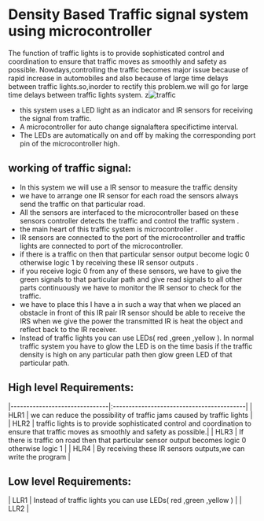 
# Density Based Traffic signal system using microcontroller

The function of traffic lights is to provide sophisticated control and coordination to ensure that traffic moves as smoothly and safety as possible.
Nowdays,controlling the traffic becomes major issue because of rapid increase in automobiles and also because of large time delays between traffic lights.so,inorder to rectify this problem.we will go for large time delays between traffic lights system.
                    z![traffic](https://user-images.githubusercontent.com/98826329/154784826-b23555f4-103c-4fb1-a419-8ae654290a4c.png)

* this system uses a LED light as an indicator and  IR sensors for receiving the signal from traffic.
* A microcontroller for auto change signalaftera specifictime interval.
* The LEDs are automatically on and off by making the corresponding port pin of the microcontroller high.

## working of traffic signal:
* In this system we will use a IR sensor to measure the traffic density 
* we have to arrange one IR sensor for each road the sensors always send the traffic on that particular road.
* All the sensors are interfaced to the microcontroller based on these sensors controller detects the traffic and control the traffic system .
* the main heart of this traffic system is microcontroller .
* IR sensors are connected to the port of the microcontroller and traffic lights are connected to port of the microcontroller.
*  if there is a traffic on then that particular sensor output become logic 0 otherwise logic 1 by receiving these IR sensor outputs .
*   if you receive logic 0 from any of these sensors,  we have to give the green signals to that particular path and give read signals to all other parts continuously we have to monitor the IR sensor to check for the traffic.
*   we have to place this I have a in such a way that when we placed an obstacle in front of this IR pair IR sensor should be able to receive the IRS when we give the power the transmitted IR is heat the object and reflect back to the IR receiver.
* Instead of traffic lights you can use LEDs( red ,green ,yellow ). In normal traffic system you have to glow the LED is on the time basis if the traffic density is high on any particular path then glow green LED of that particular path. 


## High level Requirements:
 |-------------------------------|:------------------------------------------|
 |  HLR1 |   we can reduce the possibility of traffic jams caused by traffic lights   |
 | HLR2  |   traffic lights is to provide sophisticated control and coordination to ensure that traffic moves as smoothly and safety as possible.|
 | HLR3  |  If there is traffic on road then that particular sensor output becomes logic 0 otherwise logic 1 |
 | HLR4  |  By receiving these IR sensors outputs,we can write the program  |
 
## Low level Requirements:
| LLR1 | Instead of traffic lights you can use LEDs( red ,green ,yellow ) |
| LLR2 | 
